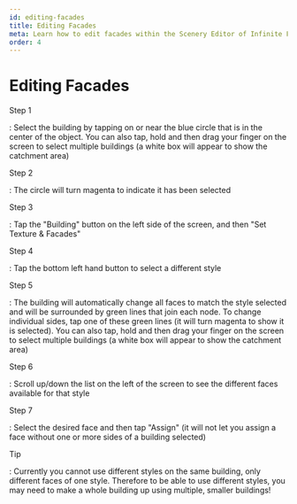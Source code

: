 ```yaml
---
id: editing-facades
title: Editing Facades
meta: Learn how to edit facades within the Scenery Editor of Infinite Flight.
order: 4
---
```




# Editing Facades



Step 1

: Select the building by tapping on or near the blue circle that is in the center of the object. You can also tap, hold and then drag your finger on the screen to select multiple buildings (a white box will appear to show the catchment area)



Step 2

: The circle will turn magenta to indicate it has been selected



Step 3

: Tap the "Building" button on the left side of the screen, and then "Set Texture & Facades"



Step 4

: Tap the bottom left hand button to select a different style 



Step 5

: The building will automatically change all faces to match the style selected and will be surrounded by green lines that join each node. To change individual sides, tap one of these green lines (it will turn magenta to show it is selected). You can also tap, hold and then drag your finger on the screen to select multiple buildings (a white box will appear to show the catchment area)



Step 6

: Scroll up/down the list on the left of the screen to see the different faces available for that style



Step 7

: Select the desired face and then tap "Assign" (it will not let you assign a face without one or more sides of a building selected)



Tip

: Currently you cannot use different styles on the same building, only different faces of one style. Therefore to be able to use different styles, you may need to make a whole building up using multiple, smaller buildings!